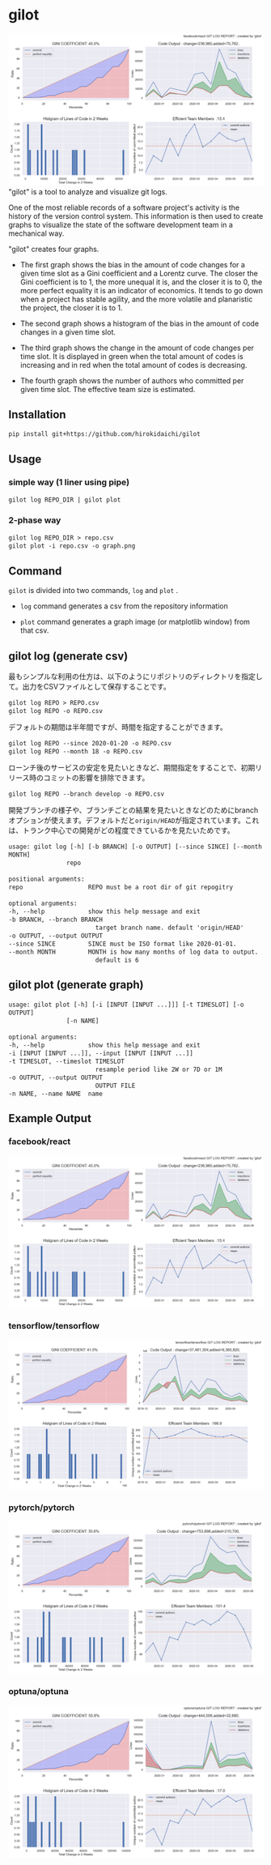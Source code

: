 # gilot
![image](./sample/react.png)
"gilot" is a tool to analyze and visualize git logs.

One of the most reliable records of a software project's activity is the history of the version control system. This information is then used to create graphs to visualize the state of the software development team in a mechanical way.

"gilot"  creates four graphs.

- The first graph shows the bias in the amount of code changes for a given time slot as a Gini coefficient and a Lorentz curve. The closer the Gini coefficient is to 1, the more unequal it is, and the closer it is to 0, the more perfect equality it is an indicator of economics. It tends to go down when a project has stable agility, and the more volatile and planaristic the project, the closer it is to 1.

- The second graph shows a histogram of the bias in the amount of code changes in a given time slot.

- The third graph shows the change in the amount of code changes per time slot. It is displayed in green when the total amount of codes is increasing and in red when the total amount of codes is decreasing.

- The fourth graph shows the number of authors who committed per given time slot. The effective team size is estimated.



## Installation

    pip install git+https://github.com/hirokidaichi/gilot

## Usage

### simple way (1 liner using pipe)
    gilot log REPO_DIR | gilot plot

### 2-phase way

    gilot log REPO_DIR > repo.csv
    gilot plot -i repo.csv -o graph.png

## Command 
``gilot`` is divided into two commands, ``log`` and ``plot`` .
+  ``log`` command generates a csv from the repository information

+  ``plot``  command generates a graph image (or matplotlib window) from that csv.

## gilot log (generate csv)

最もシンプルな利用の仕方は、以下のようにリポジトリのディレクトリを指定して。出力をCSVファイルとして保存することです。

    gilot log REPO > REPO.csv
    gilot log REPO -o REPO.csv

デフォルトの期間は半年間ですが、時間を指定することができます。

    gilot log REPO --since 2020-01-20 -o REPO.csv
    gilot log REPO --month 18 -o REPO.csv

ローンチ後のサービスの安定を見たいときなど、期間指定をすることで、初期リリース時のコミットの影響を排除できます。

    gilot log REPO --branch develop -o REPO.csv

開発ブランチの様子や、ブランチごとの結果を見たいときなどのためにbranchオプションが使えます。デフォルトだと```origin/HEAD```が指定されています。これは、トランク中心での開発がどの程度できているかを見たいためです。


    usage: gilot log [-h] [-b BRANCH] [-o OUTPUT] [--since SINCE] [--month MONTH]
                    repo

    positional arguments:
    repo                  REPO must be a root dir of git repogitry

    optional arguments:
    -h, --help            show this help message and exit
    -b BRANCH, --branch BRANCH
                            target branch name. default 'origin/HEAD'
    -o OUTPUT, --output OUTPUT
    --since SINCE         SINCE must be ISO format like 2020-01-01.
    --month MONTH         MONTH is how many months of log data to output.
                            default is 6
## gilot plot (generate graph)

    usage: gilot plot [-h] [-i [INPUT [INPUT ...]]] [-t TIMESLOT] [-o OUTPUT]
                    [-n NAME]

    optional arguments:
    -h, --help            show this help message and exit
    -i [INPUT [INPUT ...]], --input [INPUT [INPUT ...]]
    -t TIMESLOT, --timeslot TIMESLOT
                            resample period like 2W or 7D or 1M
    -o OUTPUT, --output OUTPUT
                            OUTPUT FILE
    -n NAME, --name NAME  name



## Example Output

### facebook/react
![image](./sample/react.png)

### tensorflow/tensorflow
![image](./sample/tensorflow.png)

### pytorch/pytorch
![image](./sample/pytorch.png)

### optuna/optuna
![image](./sample/optuna.png)

